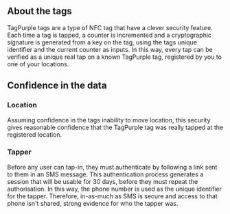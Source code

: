 ## About the tags
TagPurple tags are a type of NFC tag that have a clever security feature.
Each time a tag is tapped, a counter is incremented and a cryptographic signature is generated from a key on the tag, using the tags unique identifier and the current counter as inputs.
In this way, every tap can be verified as a unique real tap on a known TagPurple tag, registered by you to one of your locations.

## Confidence in the data
### Location
Assuming confidence in the tags inability to move location, this security gives reasonable confidence that the TagPurple tag was really tapped at the registered location.
### Tapper
Before any user can tap-in, they must authenticate by following a link sent to them in an SMS message. This authentication process generates a session that will be usable for 30 days, before they must repeat the authorisation. In this way, the phone number is used as the unique identifier for the tapper.
Therefore, in-as-much as SMS is secure and access to that phone isn't shared, strong evidence for who the tapper was.
<!--stackedit_data:
eyJoaXN0b3J5IjpbLTk1NDUxMTAwNCw5Nzk5NTYzNzhdfQ==
-->